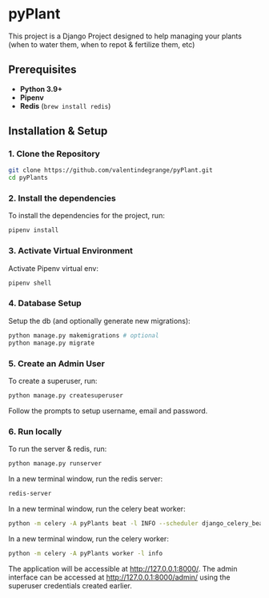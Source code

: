 # pyPlant
This project is a Django Project designed to help managing your plants (when to water them, when to repot & fertilize them, etc)
## Prerequisites
- **Python 3.9+**
- **Pipenv**
- **Redis** (`brew install redis`)
## Installation & Setup
### 1. Clone the Repository
```bash
git clone https://github.com/valentindegrange/pyPlant.git
cd pyPlants
```
### 2. Install the dependencies
To install the dependencies for the project, run:
```bash
pipenv install
```
### 3. Activate Virtual Environment
Activate Pipenv virtual env:
```bash
pipenv shell
```
### 4. Database Setup
Setup the db (and optionally generate new migrations):
```bash
python manage.py makemigrations # optional
python manage.py migrate
```
### 5. Create an Admin User
To create a superuser, run:
```bash
python manage.py createsuperuser
```
Follow the prompts to setup username, email and password.
### 6. Run locally
To run the server & redis, run:
```bash
python manage.py runserver
```
In a new terminal window, run the redis server:
```bash
redis-server
```
In a new terminal window, run the celery beat worker:
```bash
python -m celery -A pyPlants beat -l INFO --scheduler django_celery_beat.schedulers:DatabaseScheduler
```
In a new terminal window, run the celery worker:
```bash
python -m celery -A pyPlants worker -l info
```

The application will be accessible at http://127.0.0.1:8000/. The admin interface can be accessed at http://127.0.0.1:8000/admin/ using the superuser credentials created earlier.

